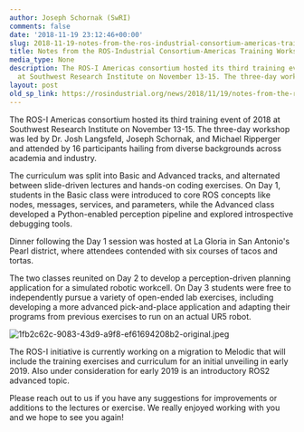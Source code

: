 ```yaml
---
author: Joseph Schornak (SwRI)
comments: false
date: '2018-11-19 23:12:46+00:00'
slug: 2018-11-19-notes-from-the-ros-industrial-consortium-americas-training-workshop-at-swri
title: Notes from the ROS-Industrial Consortium-Americas Training Workshop at SwRI
media_type: None
description: The ROS-I Americas consortium hosted its third training event of 2018
  at Southwest Research Institute on November 13-15. The three-day workshop ...
layout: post
old_sp_link: https://rosindustrial.org/news/2018/11/19/notes-from-the-ros-industrial-consortium-americas-training-workshop-at-swri
---
```


The ROS-I Americas consortium hosted its third training event of 2018 at Southwest Research Institute on November 13-15. The three-day workshop was led by Dr. Josh Langsfeld, Joseph Schornak, and Michael Ripperger and attended by 16 participants hailing from diverse backgrounds across academia and industry.

The curriculum was split into Basic and Advanced tracks, and alternated between slide-driven lectures and hands-on coding exercises. On Day 1, students in the Basic class were introduced to core ROS concepts like nodes, messages, services, and parameters, while the Advanced class developed a Python-enabled perception pipeline and explored introspective debugging tools. 

Dinner following the Day 1 session was hosted at La Gloria in San Antonio's Pearl district, where attendees contended with six courses of tacos and tortas.

The two classes reunited on Day 2 to develop a perception-driven planning application for a simulated robotic workcell. On Day 3 students were free to independently pursue a variety of open-ended lab exercises, including developing a more advanced pick-and-place application and adapting their programs from previous exercises to run on an actual UR5 robot.

![1fb2c62c-9083-43d9-a9f8-ef61694208b2-original.jpeg](https://images.squarespace-cdn.com/content/v1/51df34b1e4b08840dcfd2841/1542662641766-PX0XJ3GRIJECS503I17B/1fb2c62c-9083-43d9-a9f8-ef61694208b2-original.jpeg)

The ROS-I initiative is currently working on a migration to Melodic that will include the training exercises and curriculum for an initial unveiling in early 2019. Also under consideration for early 2019 is an introductory ROS2 advanced topic.

Please reach out to us if you have any suggestions for improvements or additions to the lectures or exercise. We really enjoyed working with you and we hope to see you again!


